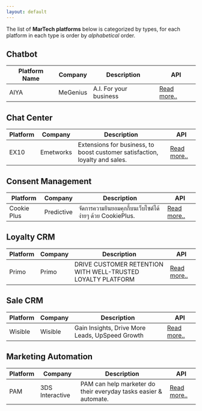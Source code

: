 ```yaml
---
layout: default
---
```


The list of **MarTech platforms** below is categorized by types, for each platform in each type is order by _alphabetical_ order.

## Chatbot

|Platform Name|Company|Description|API|
|---|---|---|---|
|AIYA|MeGenius|A.I. For your business|[Read more..](./aiya.html)|

## Chat Center

|Platform|Company|Description|API|
|---|---|---|---|
|EX10|Emetworks|Extensions for business, to boost customer satisfaction, loyalty and sales.|[Read more..](./ex10.html)|

## Consent Management

|Platform|Company|Description|API|
|---|---|---|---|
|Cookie Plus|Predictive|จัดการความยินยอมคุกกี้บนเว็บไซต์ได้ง่ายๆ ด้วย CookiePlus.|[Read more..](./cookieplus.html)|

## Loyalty CRM

|Platform|Company|Description|API|
|---|---|---|---|
|Primo|Primo|DRIVE CUSTOMER RETENTION WITH WELL-TRUSTED LOYALTY PLATFORM|[Read more..](./primo.html)|

## Sale CRM

|Platform|Company|Description|API|
|---|---|---|---|
|Wisible|Wisible|Gain Insights, Drive More Leads, UpSpeed Growth|[Read more..](./wisible.html)|

## Marketing Automation

|Platform|Company|Description|API|
|---|---|---|---|
|PAM|3DS Interactive|PAM can help marketer do their everyday tasks easier & automate.|[Read more..](./pam.html)|

